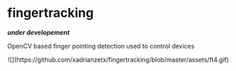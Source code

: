 # fingertracking

***under developement***

OpenCV based finger pointing detection used to control devices

<p align="center">
![](https://github.com/xadrianzetx/fingertracking/blob/master/assets/ft4.gif)
</p>